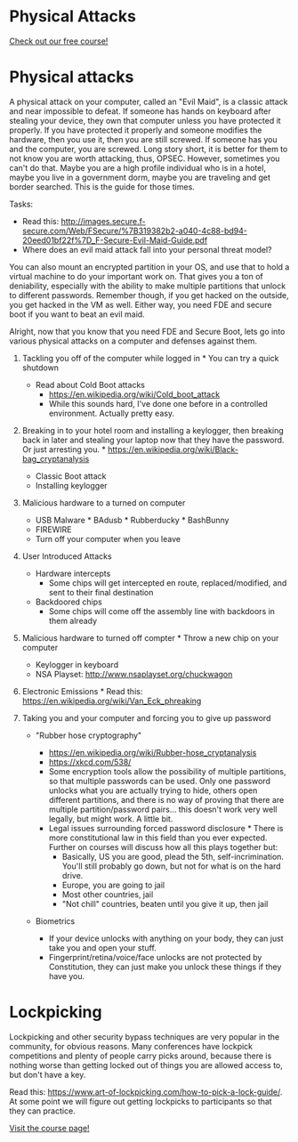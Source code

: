 # Physical Attacks

[Check out our free course!](https://academy.hoppersroppers.org/mod/page/view.php?id=947)

# Physical attacks

A physical attack on your computer, called an "Evil Maid", is a classic attack and near impossible to defeat. If someone has hands on keyboard after stealing your device, they own that computer unless you have protected it properly. If you have protected it properly and someone modifies the hardware, then you use it, then you are still screwed. If someone has you and the computer, you are screwed. Long story short, it is better for them to not know you are worth attacking, thus, OPSEC. However, sometimes you can't do that. Maybe you are a high profile individual who is in a hotel, maybe you live in a government dorm, maybe you are traveling and get border searched. This is the guide for those times. 

Tasks:

* Read this: <http://images.secure.f-secure.com/Web/FSecure/%7B319382b2-a040-4c88-bd94-20eed01bf22f%7D_F-Secure-Evil-Maid-Guide.pdf>
* Where does an evil maid attack fall into your personal threat model?

You can also mount an encrypted partition in your OS, and use that to hold a virtual machine to do your important work on. That gives you a ton of deniability, especially with the ability to make multiple partitions that unlock to different passwords. Remember though, if you get hacked on the outside, you get hacked in the VM as well. Either way, you need FDE and secure boot if you want to beat an evil maid.

Alright, now that you know that you need FDE and Secure Boot, lets go into various physical attacks on a computer and defenses against them.

1. Tackling you off of the computer while logged in
        * You can try a quick shutdown
	* Read about Cold Boot attacks
	    * <https://en.wikipedia.org/wiki/Cold_boot_attack>
	    * While this sounds hard, I've done one before in a controlled environment. Actually pretty easy.
	    
2. Breaking in to your hotel room and installing a keylogger, then breaking back in later and stealing your laptop now that they have the password. Or just arresting you.
        * <https://en.wikipedia.org/wiki/Black-bag_cryptanalysis>
	* Classic Boot attack
	* Installing keylogger
	
3. Malicious hardware to a turned on computer
	* USB Malware
	       * BAdusb
	       * Rubberducky
	       * BashBunny
	* FIREWIRE
	* Turn off your computer when you leave 
	
4. User Introduced Attacks
	* Hardware intercepts
	  	* Some chips will get intercepted en route, replaced/modified, and sent to their final destination
	* Backdoored chips
		* Some chips will come off the assembly line with backdoors in them already

4. Malicious hardware to turned off compter
        * Throw a new chip on your computer
	* Keylogger in keyboard
	* NSA Playset: <http://www.nsaplayset.org/chuckwagon>
	
4. Electronic Emissions
        * Read this: <https://en.wikipedia.org/wiki/Van_Eck_phreaking>
	
5. Taking you and your computer and forcing you to give up password
	* "Rubber hose cryptography"
		* <https://en.wikipedia.org/wiki/Rubber-hose_cryptanalysis>
		* <https://xkcd.com/538/>
        * Some encryption tools allow the possibility of multiple partitions, so that multiple passwords can be used. Only one password unlocks what you are actually trying to hide, others open different partitions, and there is no way of proving that there are multiple partition/password pairs... this doesn't work very well legally, but might work. A little bit. 
	    * Legal issues surrounding forced password disclosure
              * There is more constitutional law in this field than you ever expected. Further on courses will discuss how all this plays together but:
	      * Basically, US you are good, plead the 5th, self-incrimination. You'll still probably go down, but not for what is on the hard drive.
	      * Europe, you are going to jail
	      * Most other countries, jail
	      * "Not chill" countries, beaten until you give it up, then jail
	      
	* Biometrics
	   * If your device unlocks with anything on your body, they can just take you and open your stuff. 
	   * Fingerprint/retina/voice/face unlocks are not protected by Constitution, they can just make you unlock these things if they have you. 

# Lockpicking
Lockpicking and other security bypass techniques are very popular in the community, for obvious reasons. Many conferences have lockpick competitions and plenty of people carry picks around, because there is nothing worse than getting locked out of things you are allowed access to, but don't have a key.

Read this: <https://www.art-of-lockpicking.com/how-to-pick-a-lock-guide/>. 
At some point we will figure out getting lockpicks to participants so that they can practice. 
	   

[Visit the course page!](https://academy.hoppersroppers.org/mod/page/view.php?id=947) 
